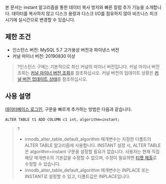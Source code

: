 
본 문서는 instant 알고리즘을 통한 데이터 복사 방지와 빠른 칼럼 추가 기능을 소개합니다. 데이터를 복사하지 않고 디스크 용량과 디스크 I/O를 점유하지 않아 비즈니스 피크 시기에 실시간으로 변경할 수 있습니다.

## 제한 조건
- 인스턴스 버전: MySQL 5.7 고가용성 버전과 파이낸스 버전
- 커널 마이너 버전: 20190830 이상
>?인스턴스 구매는 기본적으로 최신 커널의 마이너 버전입니다. 커널 마이너 버전 조회는 [커널 마이너 버전 조회](https://intl.cloud.tencent.com/document/product/236/35995)를 참조하십시오. 커널 버전의 업데이트 상황은 [커널 버전 업데이트 상태](https://intl.cloud.tencent.com/document/product/236/35989)를 참조하십시오.

## 사용 설명
[데이터베이스 로그인](https://intl.cloud.tencent.com/document/product/236/3130), 구문을 빠르게 추가하는 방법은 다음과 같습니다.
```
ALTER TABLE t1 ADD COLUMN c1 int，algorithm=instant;
```
>?
>- innodb_alter_table_default_algorithm 매개변수는 지정한 디폴트의 ALTER TABLE 알고리즘에 사용합니다. INSTANT 설정 시, ALTER TABLE은 algorithm=instant 구문을 설정할 필요가 없습니다. 사용자는 현재 직접 해당 매개변수의 기본값을 수정할 수 없으며, 수정이 필요하면 [티켓 제출](https://console.cloud.tencent.com/workorder/category)로 수정할 수 있습니다.
>- innodb_alter_table_default_algorithm 매개변수는 INPLACE 또는 INSTANT로 설정할 수 있고, 디폴트값은 INPLACE입니다.
